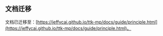 ## 文档迁移

文档已迁移至：[https://jeffycai.github.io/ttk-mp/docs/guide/principle.html](https://jeffycai.github.io/ttk-mp/docs/guide/principle.html)。
